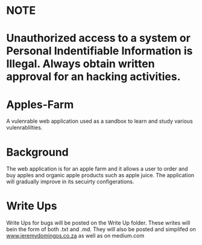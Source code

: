 # NOTE 
# Unauthorized access to a  system or Personal Indentifiable Information is Illegal. Always obtain written approval for an hacking activities.

# Apples-Farm
A vulenrable web application used as a sandbox to learn and study various vulenrablilties. 

# Background

The web application is for an apple farm and it allows a user to order and buy apples and organic apple products such as apple juice. The application will gradually improve in its secuirty configerations. 

# Write Ups
Write Ups for bugs will be posted on the Write Up folder. These writes will bein the form of both .txt and .md. 
They will also be posted and simplifed on www.jeremydomingos.co.za as well as on medium.com


